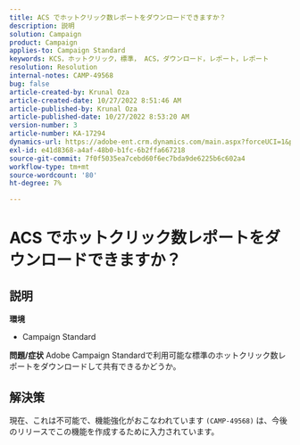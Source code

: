 ```yaml
---
title: ACS でホットクリック数レポートをダウンロードできますか？
description: 説明
solution: Campaign
product: Campaign
applies-to: Campaign Standard
keywords: KCS，ホットクリック，標準， ACS，ダウンロード，レポート，レポート
resolution: Resolution
internal-notes: CAMP-49568
bug: false
article-created-by: Krunal Oza
article-created-date: 10/27/2022 8:51:46 AM
article-published-by: Krunal Oza
article-published-date: 10/27/2022 8:53:20 AM
version-number: 3
article-number: KA-17294
dynamics-url: https://adobe-ent.crm.dynamics.com/main.aspx?forceUCI=1&pagetype=entityrecord&etn=knowledgearticle&id=0ecd9090-d455-ed11-bba2-6045bd006c82
exl-id: e41d8368-a4af-48b0-b1fc-6b2ffa667218
source-git-commit: 7f0f5035ea7cebd60f6ec7bda9de6225b6c602a4
workflow-type: tm+mt
source-wordcount: '80'
ht-degree: 7%

---
```


# ACS でホットクリック数レポートをダウンロードできますか？

## 説明

<b>環境</b>
- Campaign Standard



<b>問題/症状</b>
Adobe Campaign Standardで利用可能な標準のホットクリック数レポートをダウンロードして共有できるかどうか。


## 解決策


現在、これは不可能で、機能強化がおこなわれています `(CAMP-49568)` は、今後のリリースでこの機能を作成するために入力されています。
